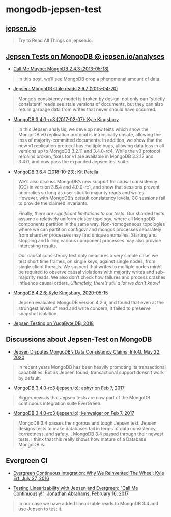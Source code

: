 # mongodb-jepsen-test

## [jepsen.io](https://jepsen.io/)

> Try to Read All Things on jepsen.io.

## [Jepsen Tests on MongoDB @ jepsen.io/analyses](https://jepsen.io/analyses)
- [Call Me Maybe: MongoDB 2.4.3 (2013-05-18)](https://aphyr.com/posts/284-call-me-maybe-mongodb)

> In this post, we’ll see MongoDB drop a phenomenal amount of data.

- [Jepsen: MongoDB stale reads 2.6.7 (2015-04-20)](https://aphyr.com/posts/322-jepsen-mongodb-stale-reads)

> Mongo’s consistency model is broken by design: 
not only can “strictly consistent” reads see stale versions of documents, 
but they can also return garbage data from writes that never should have occurred.

- [MongoDB 3.4.0-rc3 (2017-02-07); Kyle Kingsbury](https://jepsen.io/analyses/mongodb-3-4-0-rc3)

> In this Jepsen analysis, we develop new tests which show the MongoDB v0 replication protocol is intrinsically unsafe, 
allowing the loss of majority-committed documents. 
In addition, we show that the new v1 replication protocol has multiple bugs, 
allowing data loss in all versions up to MongoDB 3.2.11 and 3.4.0-rc4. 
While the v0 protocol remains broken, 
fixes for v1 are available in MongoDB 3.2.12 and 3.4.0, and now pass the expanded Jepsen test suite. 

- [MongoDB 3.6.4 (2018-10-23); Kit Patella](https://jepsen.io/analyses/mongodb-3-6-4)

> We'll also discuss MongoDB’s new support for causal consistency (CC) in version 3.6.4 and 4.0.0-rc1, 
and show that sessions prevent anomalies so long as user stick to majority reads and writes. 
However, with MongoDB’s default consistency levels, CC sessions fail to provide the claimed invariants.

> Finally, *there are significant limitations to our tests.* 
Our sharded tests assume a relatively uniform cluster topology, 
where all MongoDB components partition in the same way. 
Non-homogeneous topologies where we can partition configsvr 
and mongos processes separately from shardsvr processes may find unique anomalies. 
Starting and stopping and killing various component processes may also provide interesting results.

> Our causal consistency test only measures a very simple case: 
we test short time frames, on single keys, against single nodes, from single client threads. 
We suspect that writes to multiple nodes might be required to observe causal violations 
with majority writes and sub-majority reads.
We also don’t check how failures and process crashes influence causal orders.
*Ultimately, there’s still a lot we don’t know!*

- [MongoDB 4.2.6; Kyle Kingsbury, 2020-05-15](https://jepsen.io/analyses/mongodb-4.2.6)
> Jepsen evaluated MongoDB version 4.2.6, and found that 
> even at the strongest levels of read and write concern, 
> it failed to preserve snapshot isolation.

- [Jepsen Testing on YugaByte DB; 2018](https://blog.yugabyte.com/jepsen-testing-on-yugabyte-db-database/)

## Discussions about Jepsen-Test on MongoDB
- [Jepsen Disputes MongoDB’s Data Consistency Claims; InfoQ, May 22, 2020](https://www.infoq.com/news/2020/05/Jepsen-MongoDB-4-2-6/)

> In recent years MongoDB has been heavily promoting its transactional capabilities. 
> But as Jepsen found, transactional support doesn’t work by default.

- [MongoDB 3.4.0-rc3 (jepsen.io); aphyr on Feb 7, 2017](https://news.ycombinator.com/item?id=13590385)

> Bigger news is that Jepsen tests are now part of the MongoDB continuous integration suite EverGreen.

- [MongoDB 3.4.0-rc3 (jepsen.io); kenwalger on Feb 7, 2017](https://news.ycombinator.com/item?id=13590457)

> MongoDB 3.4 passes the rigorous and tough Jepsen test. 
  Jepsen designs tests to make databases fail in terms of data consistency, correctness, and safety... 
  MongoDB 3.4 passed through their newest tests.
  I think that this really shows how mature of a Database MongoDB is. 

## Evergreen CI
- [Evergreen Continuous Integration: Why We Reinvented The Wheel; Kyle Erf, July 27, 2016](https://engineering.mongodb.com/post/evergreen-continuous-integration-why-we-reinvented-the-wheel/)

- [Testing Linearizability with Jepsen and Evergreen: "Call Me Continuously!"; Jonathan Abrahams, February 16, 2017](https://engineering.mongodb.com/post/testing-linearizability-with-jepsen-and-evergreen-call-me-continuously)

> In our case we have added linearizable reads to MongoDB 3.4 and use Jepsen to test it.
